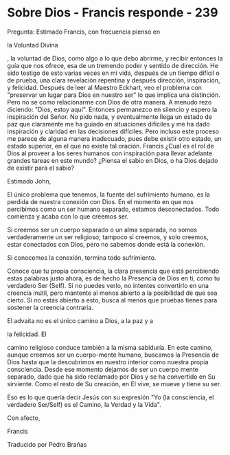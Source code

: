 # Sobre Dios - Francis responde - 239

Pregunta: Estimado Francis, con frecuencia pienso en 

la Voluntad Divina

, la voluntad de Dios, como algo a lo que debo abrirme, y recibir entonces la guía que nos ofrece, esa de un tremendo poder y sentido de dirección. He sido testigo de esto varias veces en mi vida, después de un tiempo difícil o de prueba, una clara revelación repentina y después dirección, inspiración, y felicidad. Después de leer al Maestro Eckhart, veo el problema con "preservar un lugar para Dios en nuestro ser" lo que implica una distinción. Pero no se como relacionarme con Dios de otra manera. A menudo rezo diciendo: "Dios, estoy aquí". Entonces permanezco en silencio y espero la inspiración del Señor. No pido nada, y eventualmente llega un estado de paz que claramente me ha guiado en situaciones difíciles y me ha dado inspiración y claridad en las decisiones difíciles. Pero incluso este proceso me parece de alguna manera inadecuado, pues debe existir otro estado, un estado superior, en el que no existe tal oración. Francis ¿Cual es el rol de Dios al proveer a los seres humanos con inspiración para llevar adelante grandes tareas en este mundo? ¿Piensa el sabio en Dios, o ha Dios dejado de existir para el sabio?

Estimado John, 

El único problema que tenemos, la fuente del sufrimiento humano, es la perdida de nuestra conexión con Dios. En el momento en que nos percibimos como un ser humano separado, estamos desconectados. Todo comienza y acaba con lo que creemos ser.

Si creemos ser un cuerpo separado o un alma separada, no somos verdaderamente un ser religioso; tampoco si creemos, y solo creemos, estar conectados con Dios, pero no sabemos donde está la conexión. 

Si conocemos la conexión, termina todo sufrimiento.

Conoce que tu propia consciencia, la clara presencia que está percibiendo estas palabras justo ahora, es de hecho la Presencia de Dios en ti, como tu verdadero Ser (Self). Si no puedes verlo, no intentes convertirlo en una creencia inútil, pero mantente al menos abierto a la posibilidad de que sea cierto. Si no estás abierto a esto, busca al menos que pruebas tienes para sostener la creencia contraria.

El advaita no es el único camino a Dios, a la paz y a 

la felicidad. El

 camino religioso conduce también a la misma sabiduría. En este camino, aunque creemos ser un cuerpo-mente humano, buscamos la Presencia de Dios hasta que la descubrimos en nuestro interior como nuestra propia consciencia. Desde ese momento dejamos de ser un cuerpo mente separado, dado que ha sido reclamado por Dios y se ha convertido en Su sirviente. Como el resto de Su creación, en El vive, se mueve y tiene su ser.

Eso es lo que quería decir Jesús con su expresión "Yo (la consciencia, el verdadero Ser/Self) es el Camino, la Verdad y la Vida".

Con afecto,

Francis

Traducido por Pedro Brañas

